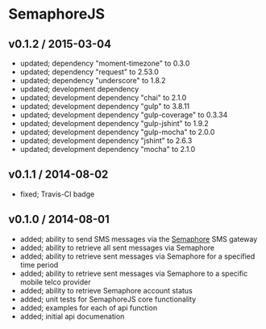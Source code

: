 # SemaphoreJS

## v0.1.2 / 2015-03-04

* updated; dependency "moment-timezone" to 0.3.0
* updated; dependency "request" to 2.53.0
* updated; dependency "underscore" to 1.8.2
* updated; development dependency 
* updated; development dependency "chai" to 2.1.0
* updated; development dependency "gulp" to 3.8.11
* updated; development dependency "gulp-coverage" to 0.3.34
* updated; development dependency "gulp-jshint" to 1.9.2
* updated; development dependency "gulp-mocha" to 2.0.0
* updated; development dependency "jshint" to 2.6.3
* updated; development dependency "mocha" to 2.1.0

## v0.1.1 / 2014-08-02

* fixed; Travis-CI badge

## v0.1.0 / 2014-08-01

* added; ability to send SMS messages via the [Semaphore](http://www.semaphore.co/) SMS gateway
* added; ability to retrieve all sent messages via Semaphore
* added; ability to retrieve sent messages via Semaphore for a specified time period
* added; ability to retrieve sent messages via Semaphore to a specific mobile telco provider
* added; ability to retrieve Semaphore account status
* added; unit tests for SemaphoreJS core functionality
* added; examples for each of api function
* added; initial api documenation
